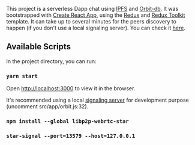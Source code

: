 This project is a serverless Dapp chat using [IPFS](https://github.com/ipfs/ipfs) and [Orbit-db](https://github.com/orbitdb/orbit-db/). It was bootstrapped with [Create React App](https://github.com/facebook/create-react-app), using the [Redux](https://redux.js.org/) and [Redux Toolkit](https://redux-toolkit.js.org/) template. It can take up to several minutes for the peers discovery to happen (if you don't use a local signaling server). You can check it [here](https://ipfs.io/ipfs/QmWK9wdTGF5X1r2fiwy44uhSqP5RygBQqqxYw7RqPfhGvw).

## Available Scripts

In the project directory, you can run:

### `yarn start`

Open [http://localhost:3000](http://localhost:3000) to view it in the browser.

It's recommended using a local [signaling server](https://github.com/libp2p/js-libp2p-webrtc-star) for development purpose (uncomment src/app/orbit.js:32).

### `npm install --global libp2p-webrtc-star`

### `star-signal --port=13579 --host=127.0.0.1`
